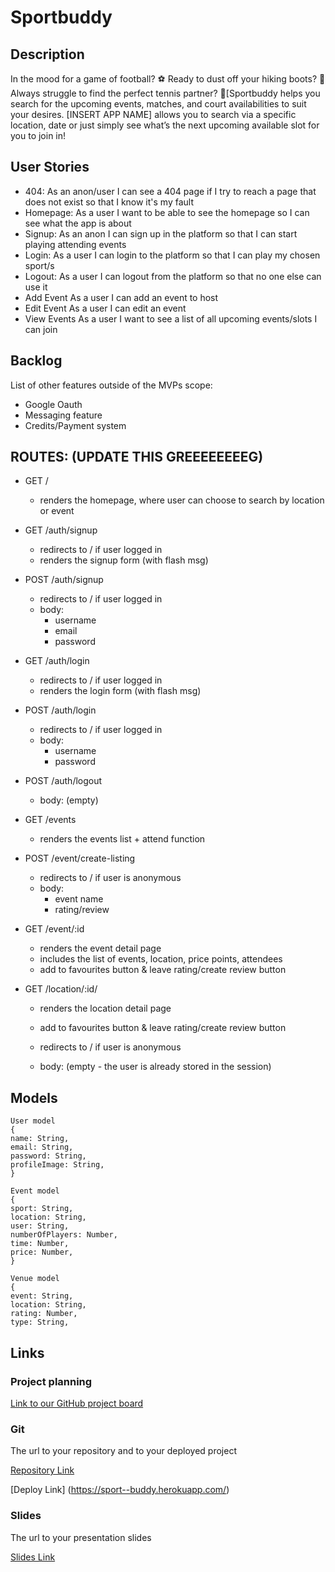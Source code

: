 # Sportbuddy

## Description

In the mood for a game of football? ⚽️ Ready to dust off your hiking boots? 🌳 Always struggle to find the perfect tennis partner? 🎾[Sportbuddy helps you search for the upcoming events, matches, and court availabilities to suit your desires. [INSERT APP NAME] allows you to search via a specific location, date or just simply see what’s the next upcoming available slot for you to join in!


## User Stories

* 404: As an anon/user I can see a 404 page if I try to reach a page that does not exist so that I know it's my fault
* Homepage: As a user I want to be able to see the homepage so I can see what the app is about
* Signup: As an anon I can sign up in the platform so that I can start playing attending events
* Login: As a user I can login to the platform so that I can play my chosen sport/s
* Logout: As a user I can logout from the platform so that no one else can use it
* Add Event As a user I can add an event to host
* Edit Event As a user I can edit an event
* View Events As a user I want to see a list of all upcoming events/slots I can join


## Backlog

List of other features outside of the MVPs scope:

- Google Oauth
- Messaging feature
- Credits/Payment system


## ROUTES: (UPDATE THIS GREEEEEEEEG)

- GET /
  - renders the homepage, where user can choose to search by location or event
- GET /auth/signup
  - redirects to / if user logged in
  - renders the signup form (with flash msg)
- POST /auth/signup
  - redirects to / if user logged in
  - body:
    - username
    - email
    - password
- GET /auth/login
  - redirects to / if user logged in
  - renders the login form (with flash msg)
- POST /auth/login
  - redirects to / if user logged in
  - body:
    - username
    - password
- POST /auth/logout

  - body: (empty)

- GET /events
  - renders the events list + attend function
- POST /event/create-listing
  - redirects to / if user is anonymous
  - body:
    - event name
    - rating/review
- GET /event/:id
  - renders the event detail page
  - includes the list of events, location, price points, attendees
  - add to favourites button & leave rating/create review button
- GET /location/:id/
  - renders the location detail page
  - add to favourites button & leave rating/create review button
  
  - redirects to / if user is anonymous
  - body: (empty - the user is already stored in the session)

## Models

```
User model
{
name: String,
email: String,
password: String,
profileImage: String,
}

Event model
{
sport: String,
location: String,
user: String,
numberOfPlayers: Number,
time: Number,
price: Number,
}

Venue model
{
event: String,
location: String,
rating: Number,
type: String,

```

## Links

### Project planning

[Link to our GitHub project board](https://github.com/orgs/The-Volley-Llamas/projects/1)

### Git

The url to your repository and to your deployed project

[Repository Link](https://github.com/The-Volley-Llamas)

[Deploy Link] (https://sport--buddy.herokuapp.com/)

### Slides

The url to your presentation slides

[Slides Link](https://www.canva.com/design/DAEyn6Wng00/t9C8nX5XeFzYnJSrTDGgCA/view?utm_content=DAEyn6Wng00&utm_campaign=designshare&utm_medium=link&utm_source=sharebutton)

```

```
